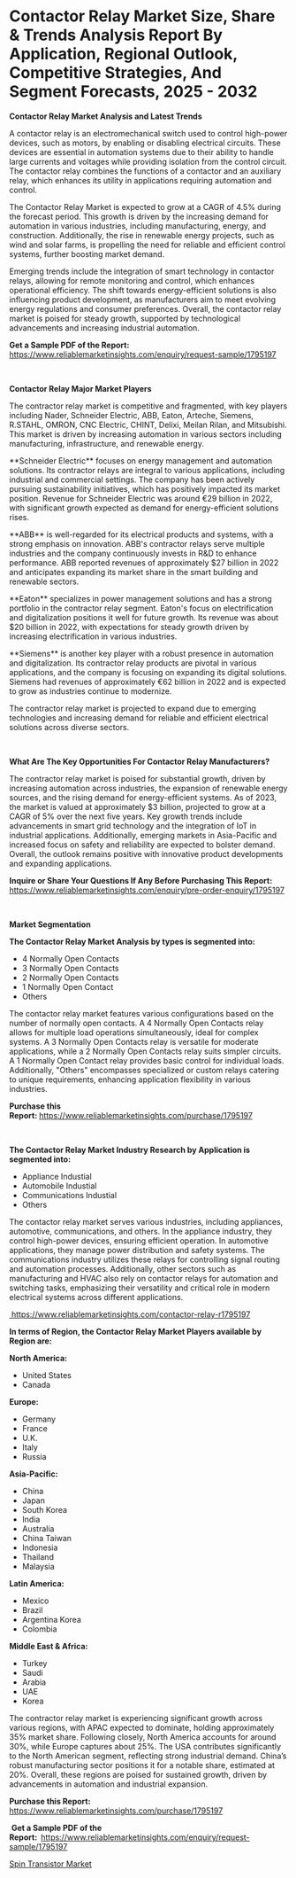 <p><h1>Contactor Relay Market Size, Share & Trends Analysis Report By Application, Regional Outlook, Competitive Strategies, And Segment Forecasts, 2025 - 2032</h1></p><p><strong>Contactor Relay Market Analysis and Latest Trends</strong></p>
<p><p>A contactor relay is an electromechanical switch used to control high-power devices, such as motors, by enabling or disabling electrical circuits. These devices are essential in automation systems due to their ability to handle large currents and voltages while providing isolation from the control circuit. The contactor relay combines the functions of a contactor and an auxiliary relay, which enhances its utility in applications requiring automation and control.</p><p>The Contactor Relay Market is expected to grow at a CAGR of 4.5% during the forecast period. This growth is driven by the increasing demand for automation in various industries, including manufacturing, energy, and construction. Additionally, the rise in renewable energy projects, such as wind and solar farms, is propelling the need for reliable and efficient control systems, further boosting market demand.</p><p>Emerging trends include the integration of smart technology in contactor relays, allowing for remote monitoring and control, which enhances operational efficiency. The shift towards energy-efficient solutions is also influencing product development, as manufacturers aim to meet evolving energy regulations and consumer preferences. Overall, the contactor relay market is poised for steady growth, supported by technological advancements and increasing industrial automation.</p></p>
<p><strong>Get a Sample PDF of the Report:&nbsp;</strong> <a href="https://www.reliablemarketinsights.com/enquiry/request-sample/1795197?utm_campaign=2261&utm_medium=2&utm_source=Github&utm_content=ia&utm_term=11022025&utm_id=contactor-relay">https://www.reliablemarketinsights.com/enquiry/request-sample/1795197</a></p>
<p>&nbsp;</p>
<p><strong>Contactor Relay Major Market Players</strong></p>
<p><p>The contractor relay market is competitive and fragmented, with key players including Nader, Schneider Electric, ABB, Eaton, Arteche, Siemens, R.STAHL, OMRON, CNC Electric, CHINT, Delixi, Meilan Rilan, and Mitsubishi. This market is driven by increasing automation in various sectors including manufacturing, infrastructure, and renewable energy.</p><p>**Schneider Electric** focuses on energy management and automation solutions. Its contractor relays are integral to various applications, including industrial and commercial settings. The company has been actively pursuing sustainability initiatives, which has positively impacted its market position. Revenue for Schneider Electric was around €29 billion in 2022, with significant growth expected as demand for energy-efficient solutions rises.</p><p>**ABB** is well-regarded for its electrical products and systems, with a strong emphasis on innovation. ABB's contractor relays serve multiple industries and the company continuously invests in R&D to enhance performance. ABB reported revenues of approximately $27 billion in 2022 and anticipates expanding its market share in the smart building and renewable sectors.</p><p>**Eaton** specializes in power management solutions and has a strong portfolio in the contractor relay segment. Eaton's focus on electrification and digitalization positions it well for future growth. Its revenue was about $20 billion in 2022, with expectations for steady growth driven by increasing electrification in various industries.</p><p>**Siemens** is another key player with a robust presence in automation and digitalization. Its contractor relay products are pivotal in various applications, and the company is focusing on expanding its digital solutions. Siemens had revenues of approximately €62 billion in 2022 and is expected to grow as industries continue to modernize.</p><p>The contractor relay market is projected to expand due to emerging technologies and increasing demand for reliable and efficient electrical solutions across diverse sectors.</p></p>
<p>&nbsp;</p>
<p><strong>What Are The Key Opportunities For Contactor Relay Manufacturers?</strong></p>
<p><p>The contractor relay market is poised for substantial growth, driven by increasing automation across industries, the expansion of renewable energy sources, and the rising demand for energy-efficient systems. As of 2023, the market is valued at approximately $3 billion, projected to grow at a CAGR of 5% over the next five years. Key growth trends include advancements in smart grid technology and the integration of IoT in industrial applications. Additionally, emerging markets in Asia-Pacific and increased focus on safety and reliability are expected to bolster demand. Overall, the outlook remains positive with innovative product developments and expanding applications.</p></p>
<p><strong>Inquire or Share Your Questions If Any Before Purchasing This Report:</strong> <a href="https://www.reliablemarketinsights.com/enquiry/pre-order-enquiry/1795197?utm_campaign=2261&utm_medium=2&utm_source=Github&utm_content=ia&utm_term=11022025&utm_id=contactor-relay">https://www.reliablemarketinsights.com/enquiry/pre-order-enquiry/1795197</a></p>
<p>&nbsp;</p>
<p><strong>Market Segmentation</strong></p>
<p><strong>The Contactor Relay Market Analysis by types is segmented into:</strong></p>
<p><ul><li>4 Normally Open Contacts</li><li>3 Normally Open Contacts</li><li>2 Normally Open Contacts</li><li>1 Normally Open Contact</li><li>Others</li></ul></p>
<p><p>The contactor relay market features various configurations based on the number of normally open contacts. A 4 Normally Open Contacts relay allows for multiple load operations simultaneously, ideal for complex systems. A 3 Normally Open Contacts relay is versatile for moderate applications, while a 2 Normally Open Contacts relay suits simpler circuits. A 1 Normally Open Contact relay provides basic control for individual loads. Additionally, "Others" encompasses specialized or custom relays catering to unique requirements, enhancing application flexibility in various industries.</p></p>
<p><strong>Purchase this Report:&nbsp;</strong><a href="https://www.reliablemarketinsights.com/purchase/1795197?utm_campaign=2261&utm_medium=2&utm_source=Github&utm_content=ia&utm_term=11022025&utm_id=contactor-relay">https://www.reliablemarketinsights.com/purchase/1795197</a></p>
<p>&nbsp;</p>
<p><strong>The Contactor Relay Market Industry Research by Application is segmented into:</strong></p>
<p><ul><li>Appliance Industial</li><li>Automobile Industial</li><li>Communications Industial</li><li>Others</li></ul></p>
<p><p>The contactor relay market serves various industries, including appliances, automotive, communications, and others. In the appliance industry, they control high-power devices, ensuring efficient operation. In automotive applications, they manage power distribution and safety systems. The communications industry utilizes these relays for controlling signal routing and automation processes. Additionally, other sectors such as manufacturing and HVAC also rely on contactor relays for automation and switching tasks, emphasizing their versatility and critical role in modern electrical systems across different applications.</p></p>
<p><a href="https://www.reliablemarketinsights.com/contactor-relay-r1795197?utm_campaign=2261&utm_medium=2&utm_source=Github&utm_content=ia&utm_term=11022025&utm_id=contactor-relay">&nbsp;https://www.reliablemarketinsights.com/contactor-relay-r1795197</a></p>
<p><strong>In terms of Region, the Contactor Relay Market Players available by Region are:</strong></p>
<p>
    <p> <strong> North America: </strong>
        <ul>
            <li>United States</li>
            <li>Canada</li>
        </ul>
        </p> 
    <p> <strong> Europe: </strong>
        <ul>
            <li>Germany</li>
            <li>France</li>
            <li>U.K.</li>
            <li>Italy</li>
            <li>Russia</li>
        </ul>
        </p> 
    <p> <strong> Asia-Pacific: </strong>
        <ul>
            <li>China</li>
            <li>Japan</li>
            <li>South Korea</li>
            <li>India</li>
            <li>Australia</li>
            <li>China Taiwan</li>
            <li>Indonesia</li>
            <li>Thailand</li>
            <li>Malaysia</li>
        </ul>
        </p> 
    <p> <strong> Latin America: </strong>
        <ul>
            <li>Mexico</li>
            <li>Brazil</li>
            <li>Argentina Korea</li>
            <li>Colombia</li>
        </ul>
        </p> 
    <p> <strong> Middle East & Africa: </strong>
        <ul>
            <li>Turkey</li>
            <li>Saudi</li>
            <li>Arabia</li>
            <li>UAE</li>
            <li>Korea</li>
        </ul>
    </p>
    </p>
<p><p>The contractor relay market is experiencing significant growth across various regions, with APAC expected to dominate, holding approximately 35% market share. Following closely, North America accounts for around 30%, while Europe captures about 25%. The USA contributes significantly to the North American segment, reflecting strong industrial demand. China’s robust manufacturing sector positions it for a notable share, estimated at 20%. Overall, these regions are poised for sustained growth, driven by advancements in automation and industrial expansion.</p></p>
<p><strong>Purchase this Report: </strong><a href="https://www.reliablemarketinsights.com/purchase/1795197?utm_campaign=2261&utm_medium=2&utm_source=Github&utm_content=ia&utm_term=11022025&utm_id=contactor-relay">https://www.reliablemarketinsights.com/purchase/1795197</a></p>
<p>&nbsp;<strong>Get a Sample PDF of the Report:&nbsp;&nbsp;</strong><a href="https://www.reliablemarketinsights.com/enquiry/request-sample/1795197?utm_campaign=2261&utm_medium=2&utm_source=Github&utm_content=ia&utm_term=11022025&utm_id=contactor-relay">https://www.reliablemarketinsights.com/enquiry/request-sample/1795197</a></p>
<p><strong></strong></p>
<p><p><a href="https://github.com/manesros8/Market-Research-Report-List-1/blob/main/spin-transistor-market.md?utm_campaign=2261&utm_medium=2&utm_source=Github&utm_content=ia&utm_term=11022025&utm_id=contactor-relay">Spin Transistor Market</a></p></p>